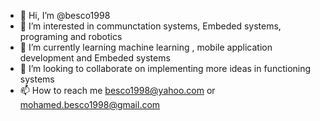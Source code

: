 - 👋 Hi, I’m @besco1998
- 👀 I’m interested in communctation systems, Embeded systems, programing and robotics
- 🌱 I’m currently learning machine learning , mobile application development and Embeded systems
- 💞️ I’m looking to collaborate on implementing more ideas in functioning systems
- 📫 How to reach me besco1998@yahoo.com or mohamed.besco1998@gmail.com

<!---
besco1998/besco1998 is a ✨ special ✨ repository because its `README.md` (this file) appears on your GitHub profile.
You can click the Preview link to take a look at your changes.
--->
